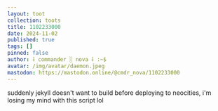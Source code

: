```yaml
---
layout: toot
collection: toots
title: 1102233000
date: 2024-11-02
published: true
tags: []
pinned: false
author: ⸸ commander ░ nova ⸸ :~$
avatar: /img/avatar/daemon.jpeg
mastodon: https://mastodon.online/@cmdr_nova/1102233000
---
```


suddenly jekyll doesn't want to build before deploying to neocities, i'm losing my mind with this script lol
